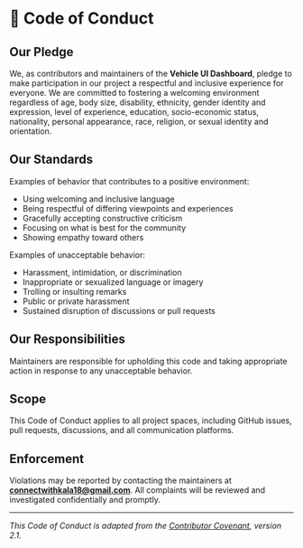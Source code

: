 # 📜 Code of Conduct

## Our Pledge

We, as contributors and maintainers of the **Vehicle UI Dashboard**, pledge to make participation in our project a respectful and inclusive experience for everyone. We are committed to fostering a welcoming environment regardless of age, body size, disability, ethnicity, gender identity and expression, level of experience, education, socio-economic status, nationality, personal appearance, race, religion, or sexual identity and orientation.

## Our Standards

Examples of behavior that contributes to a positive environment:

- Using welcoming and inclusive language
- Being respectful of differing viewpoints and experiences
- Gracefully accepting constructive criticism
- Focusing on what is best for the community
- Showing empathy toward others

Examples of unacceptable behavior:

- Harassment, intimidation, or discrimination
- Inappropriate or sexualized language or imagery
- Trolling or insulting remarks
- Public or private harassment
- Sustained disruption of discussions or pull requests

## Our Responsibilities

Maintainers are responsible for upholding this code and taking appropriate action in response to any unacceptable behavior.

## Scope

This Code of Conduct applies to all project spaces, including GitHub issues, pull requests, discussions, and all communication platforms.

## Enforcement

Violations may be reported by contacting the maintainers at **[connectwithkala18@gmail.com](mailto:connectwithkala18@gmail.com)**. All complaints will be reviewed and investigated confidentially and promptly.

---

*This Code of Conduct is adapted from the [Contributor Covenant](https://www.contributor-covenant.org), version 2.1.*
